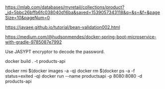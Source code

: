 https://mlab.com/databases/myretail/collections/product?_id=5bbc26bffb6fc038040d16ba&saved=1539057343118&q=&s=&f=&pageSize=10&pageNum=0

https://javaee.github.io/tutorial/bean-validation002.html

https://medium.com/@hudsonmendes/docker-spring-boot-microservice-with-gradle-9785087e7992

Use JASYPT encryptor to decode the password.

docker build . -t products-api

docker rmi $(docker images -a -q)
docker rm $(docker ps -a -f status=exited -q)
docker run --name productsapi -p 8080:8080 -d products-api

